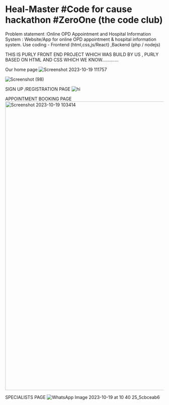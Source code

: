 # Heal-Master #Code for cause hackathon #ZeroOne (the code club)
 Problem statement :Online OPD Appointment and Hospital Information System : Website/App for online OPD appointment & hospital information system. Use coding - Frontend
(html,css,js/React) ,Backend (php / nodejs) 



THIS IS   PURLY FRONT END PROJECT WHICH WAS BUILD BY US , PURLY BASED ON HTML AND CSS WHICH WE  KNOW.............


Our home page
![Screenshot 2023-10-19 111757](https://github.com/yasaswini2005/Heal-Master/assets/139364347/8d59a5e9-cfe1-451d-be40-c6a345b3d4b4)

![Screenshot (98)](https://github.com/yasaswini2005/Heal-Master/assets/139364347/de8dcae8-4f76-4d6e-9929-1c2320391870)

SIGN UP /REGISTRATION PAGE
![hi](https://github.com/yasaswini2005/Heal-Master/assets/139364347/196f72e6-64b3-4dc9-945f-1ba348c8545e)

APPOINTMENT BOOKING PAGE 
<img width="917" alt="Screenshot 2023-10-19 103414" src="https://github.com/yasaswini2005/Heal-Master/assets/139364347/ea95123b-aa47-4d3e-ab3b-8eb357f3702d">

SPECIALISTS PAGE
![WhatsApp Image 2023-10-19 at 10 40 25_5cbceab6](https://github.com/yasaswini2005/Heal-Master/assets/139364347/dc78ca97-c065-4b4f-9174-49afdf78e335)


